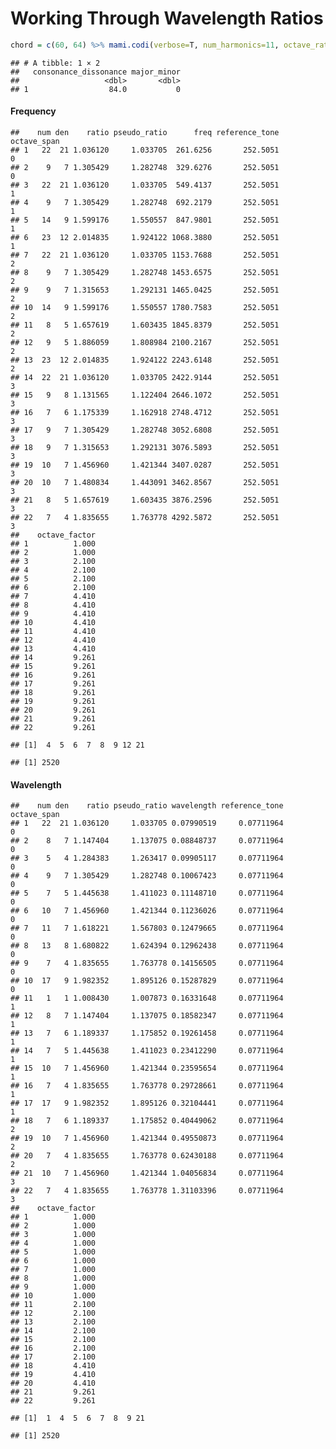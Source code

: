 Working Through Wavelength Ratios
================

``` r
chord = c(60, 64) %>% mami.codi(verbose=T, num_harmonics=11, octave_ratio=2.1)
```

    ## # A tibble: 1 × 2
    ##   consonance_dissonance major_minor
    ##                   <dbl>       <dbl>
    ## 1                  84.0           0

#### Frequency

    ##    num den    ratio pseudo_ratio      freq reference_tone octave_span
    ## 1   22  21 1.036120     1.033705  261.6256       252.5051           0
    ## 2    9   7 1.305429     1.282748  329.6276       252.5051           0
    ## 3   22  21 1.036120     1.033705  549.4137       252.5051           1
    ## 4    9   7 1.305429     1.282748  692.2179       252.5051           1
    ## 5   14   9 1.599176     1.550557  847.9801       252.5051           1
    ## 6   23  12 2.014835     1.924122 1068.3880       252.5051           1
    ## 7   22  21 1.036120     1.033705 1153.7688       252.5051           2
    ## 8    9   7 1.305429     1.282748 1453.6575       252.5051           2
    ## 9    9   7 1.315653     1.292131 1465.0425       252.5051           2
    ## 10  14   9 1.599176     1.550557 1780.7583       252.5051           2
    ## 11   8   5 1.657619     1.603435 1845.8379       252.5051           2
    ## 12   9   5 1.886059     1.808984 2100.2167       252.5051           2
    ## 13  23  12 2.014835     1.924122 2243.6148       252.5051           2
    ## 14  22  21 1.036120     1.033705 2422.9144       252.5051           3
    ## 15   9   8 1.131565     1.122404 2646.1072       252.5051           3
    ## 16   7   6 1.175339     1.162918 2748.4712       252.5051           3
    ## 17   9   7 1.305429     1.282748 3052.6808       252.5051           3
    ## 18   9   7 1.315653     1.292131 3076.5893       252.5051           3
    ## 19  10   7 1.456960     1.421344 3407.0287       252.5051           3
    ## 20  10   7 1.480834     1.443091 3462.8567       252.5051           3
    ## 21   8   5 1.657619     1.603435 3876.2596       252.5051           3
    ## 22   7   4 1.835655     1.763778 4292.5872       252.5051           3
    ##    octave_factor
    ## 1          1.000
    ## 2          1.000
    ## 3          2.100
    ## 4          2.100
    ## 5          2.100
    ## 6          2.100
    ## 7          4.410
    ## 8          4.410
    ## 9          4.410
    ## 10         4.410
    ## 11         4.410
    ## 12         4.410
    ## 13         4.410
    ## 14         9.261
    ## 15         9.261
    ## 16         9.261
    ## 17         9.261
    ## 18         9.261
    ## 19         9.261
    ## 20         9.261
    ## 21         9.261
    ## 22         9.261

    ## [1]  4  5  6  7  8  9 12 21

    ## [1] 2520

#### Wavelength

    ##    num den    ratio pseudo_ratio wavelength reference_tone octave_span
    ## 1   22  21 1.036120     1.033705 0.07990519     0.07711964           0
    ## 2    8   7 1.147404     1.137075 0.08848737     0.07711964           0
    ## 3    5   4 1.284383     1.263417 0.09905117     0.07711964           0
    ## 4    9   7 1.305429     1.282748 0.10067423     0.07711964           0
    ## 5    7   5 1.445638     1.411023 0.11148710     0.07711964           0
    ## 6   10   7 1.456960     1.421344 0.11236026     0.07711964           0
    ## 7   11   7 1.618221     1.567803 0.12479665     0.07711964           0
    ## 8   13   8 1.680822     1.624394 0.12962438     0.07711964           0
    ## 9    7   4 1.835655     1.763778 0.14156505     0.07711964           0
    ## 10  17   9 1.982352     1.895126 0.15287829     0.07711964           0
    ## 11   1   1 1.008430     1.007873 0.16331648     0.07711964           1
    ## 12   8   7 1.147404     1.137075 0.18582347     0.07711964           1
    ## 13   7   6 1.189337     1.175852 0.19261458     0.07711964           1
    ## 14   7   5 1.445638     1.411023 0.23412290     0.07711964           1
    ## 15  10   7 1.456960     1.421344 0.23595654     0.07711964           1
    ## 16   7   4 1.835655     1.763778 0.29728661     0.07711964           1
    ## 17  17   9 1.982352     1.895126 0.32104441     0.07711964           1
    ## 18   7   6 1.189337     1.175852 0.40449062     0.07711964           2
    ## 19  10   7 1.456960     1.421344 0.49550873     0.07711964           2
    ## 20   7   4 1.835655     1.763778 0.62430188     0.07711964           2
    ## 21  10   7 1.456960     1.421344 1.04056834     0.07711964           3
    ## 22   7   4 1.835655     1.763778 1.31103396     0.07711964           3
    ##    octave_factor
    ## 1          1.000
    ## 2          1.000
    ## 3          1.000
    ## 4          1.000
    ## 5          1.000
    ## 6          1.000
    ## 7          1.000
    ## 8          1.000
    ## 9          1.000
    ## 10         1.000
    ## 11         2.100
    ## 12         2.100
    ## 13         2.100
    ## 14         2.100
    ## 15         2.100
    ## 16         2.100
    ## 17         2.100
    ## 18         4.410
    ## 19         4.410
    ## 20         4.410
    ## 21         9.261
    ## 22         9.261

    ## [1]  1  4  5  6  7  8  9 21

    ## [1] 2520
